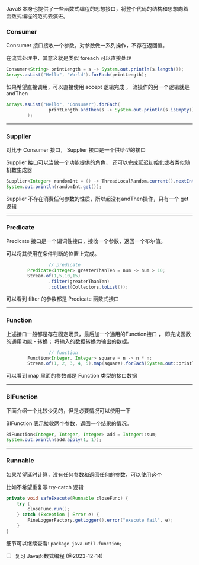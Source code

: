 
Java8 本身也提供了一些函数式编程的思想接口，将整个代码的结构和思想向着函数式编程的范式去演进。

### Consumer

Consumer 接口接收一个参数。对参数做一系列操作，不存在返回值。

在流式处理中，其意义就是类似 foreach 可以直接处理

```java
Consumer<String> printLength = s -> System.out.println(s.length());
Arrays.asList("Hello", "World").forEach(printLength);
```

如果希望直接调用，可以直接使用 accept 逻辑完成 ， 流操作的另一个逻辑就是 andThen

```java
Arrays.asList("Hello", "Consumer").forEach(
                printLength.andThen(s -> System.out.println(s.isEmpty()))
        );
```

---

### Supplier

对比于 Consumer 接口， Supplier 接口是一个供给型的接口

Supplier 接口可以当做一个功能提供的角色， 还可以完成延迟初始化或者类似随机数生成器

```java
Supplier<Integer> randomInt = () -> ThreadLocalRandom.current().nextInt();
System.out.println(randomInt.get());
```

Supplier 不存在消费任何参数的性质，所以起没有andThen操作，只有一个 get逻辑

---

### Predicate

Predicate 接口是一个谓词性接口，接收一个参数，返回一个布尔值。

可以将其使用在条件判断的位置上完成。

```java
				// predicate
        Predicate<Integer> greaterThanTen = num -> num > 10;
        Stream.of(1,5,10,15)
                .filter(greaterThanTen)
                .collect(Collectors.toList());
```

可以看到 filter 的参数都是 Predicate 函数式接口

---

### Function

上述接口一般都是存在固定场景，最后加一个通用的Function接口 ， 即完成函数的通用功能 - 转换； 将输入的数据转换为输出的数据。

```java
				// function
        Function<Integer, Integer> square = n -> n * n;
        Stream.of(1, 2, 3, 4, 5).map(square).forEach(System.out::println);
```

可以看到 map 里面的参数都是 Function 类型的接口数据

---

### BIFunction

下面介绍一个比较少见的，但是必要情况可以使用一下

BIFunction 表示接收两个参数，返回一个结果的情况。

```java
BiFunction<Integer, Integer, Integer> add = Integer::sum;
System.out.println(add.apply(1, 1));
```

---

### Runnable 

如果希望延时计算，没有任何参数和返回任何的参数，可以使用这个

比如不希望重复写 try-catch 逻辑
```java
private void safeExecute(Runnable closeFunc) {  
    try {  
        closeFunc.run();  
    } catch (Exception | Error e) {  
        FineLoggerFactory.getLogger().error("execute fail", e);  
    }  
}
```


细节可以继续查看: `package java.util.function;`


- [ ] 复习 Java函数式编程 (@2023-12-14)